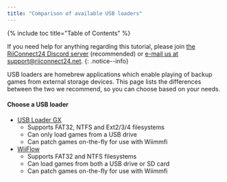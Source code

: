 ```yaml
---
title: "Comparison of available USB loaders"
---
```


{% include toc title="Table of Contents" %}

If you need help for anything regarding this tutorial, please join [the RiiConnect24 Discord server](https://discord.gg/b4Y7jfD) (recommended) or [e-mail us at support@riiconnect24.net](mailto:support@riiconnect24.net).
{: .notice--info}

USB loaders are homebrew applications which enable playing of backup games from external storage devices.
This page lists the differences between the two we recommend, so you can choose based on your needs.

#### Choose a USB loader

- [USB Loader GX](usbloadergx)<!-- This page sucks, it needs some pretty large changes -->
    * Supports FAT32, NTFS and Ext2/3/4 filesystems
    * Can only load games from a USB drive
    * Can patch games on-the-fly for use with Wiimmfi
- [WiiFlow](wiiflow) <!-- page not written yet -->
    * Supports FAT32 and NTFS filesystems <!-- Still check if it supports more -->
    * Can load games from both a USB drive or SD card
    * Can patch games on-the-fly for use with Wiimmfi
